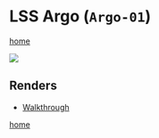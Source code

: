# LSS Argo (`Argo-01`)

[home](../../README.md)

![](banner.png)

## Renders
* [Walkthrough](walkthrough/README.md)

[home](../../README.md)